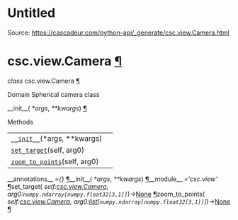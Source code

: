 # Untitled

Source: https://cascadeur.com/python-api/_generate/csc.view.Camera.html

# csc.view.Camera [¶](https://cascadeur.com/python-api/_generate/csc.view.Camera.html\#csc-view-camera "Permalink to this heading")

_class_ csc.view.Camera [¶](https://cascadeur.com/python-api/_generate/csc.view.Camera.html#csc.view.Camera "Permalink to this definition")

Domain Spherical camera class

\_\_init\_\_( _\*args_, _\*\*kwargs_) [¶](https://cascadeur.com/python-api/_generate/csc.view.Camera.html#csc.view.Camera.__init__ "Permalink to this definition")

Methods

|     |     |
| --- | --- |
| [`__init__`](https://cascadeur.com/python-api/csc.html#csc.view.Camera.__init__ "csc.view.Camera.__init__")(\*args, \*\*kwargs) |  |
| [`set_target`](https://cascadeur.com/python-api/csc.html#csc.view.Camera.set_target "csc.view.Camera.set_target")(self, arg0) |  |
| [`zoom_to_points`](https://cascadeur.com/python-api/csc.html#csc.view.Camera.zoom_to_points "csc.view.Camera.zoom_to_points")(self, arg0) |  |

\_\_annotations\_\_ _={}_ [¶](https://cascadeur.com/python-api/_generate/csc.view.Camera.html#csc.view.Camera.__annotations__ "Permalink to this definition")\_\_init\_\_( _\*args_, _\*\*kwargs_) [¶](https://cascadeur.com/python-api/_generate/csc.view.Camera.html#id0 "Permalink to this definition")\_\_module\_\_ _='csc.view'_ [¶](https://cascadeur.com/python-api/_generate/csc.view.Camera.html#csc.view.Camera.__module__ "Permalink to this definition")set\_target( _self:[csc.view.Camera](https://cascadeur.com/python-api/csc.html#csc.view.Camera "csc.view.Camera")_, _arg0:`numpy.ndarray[numpy.float32[3,1]]`_)→[None](https://docs.python.org/3/library/constants.html#None "(in Python v3.13)") [¶](https://cascadeur.com/python-api/_generate/csc.view.Camera.html#csc.view.Camera.set_target "Permalink to this definition")zoom\_to\_points( _self:[csc.view.Camera](https://cascadeur.com/python-api/csc.html#csc.view.Camera "csc.view.Camera")_, _arg0:[list](https://docs.python.org/3/library/stdtypes.html#list "(in Python v3.13)")\[`numpy.ndarray[numpy.float32[3,1]]`\]_)→[None](https://docs.python.org/3/library/constants.html#None "(in Python v3.13)") [¶](https://cascadeur.com/python-api/_generate/csc.view.Camera.html#csc.view.Camera.zoom_to_points "Permalink to this definition")